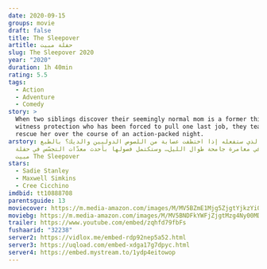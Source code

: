 ```yaml
---
date: 2020-09-15
groups: movie
draft: false
title: The Sleepover
artitle: حفلة مبيت
slug: The Sleepover 2020
year: "2020"
duration: 1h 40min
rating: 5.5
tags:
  - Action
  - Adventure
  - Comedy
story: >
  When two siblings discover their seemingly normal mom is a former thief in
  witness protection who has been forced to pull one last job, they team up to
  rescue her over the course of an action-packed night.
arstory: ما الذي ستفعله إذا اختطفت عصابة من اللصوص الدوليين والديك؟ بالطبع
  ستنطلق في مغامرة جامحة طوال الليل… وستكتمل فصولها بأحدث معدّات التجسّس في حفلة
  مبيت The Sleepover
stars:
  - Sadie Stanley
  - Maxwell Simkins
  - Cree Cicchino
imdbid: tt10888708
parentsguide: 13
moviecover: https://m.media-amazon.com/images/M/MV5BZmE1Mjg5ZjgtYjkzYi00OWYxLWEyMDQtYjI3NWE1ZTc3N2Q3XkEyXkFqcGdeQXVyNjEwNTM2Mzc@._V1_.jpg
moviebg: https://m.media-amazon.com/images/M/MV5BNDFkYWFjZjgtMzg4Ny00MDMzLWI1YjEtZDY5NWM0MWJlMTBjXkEyXkFqcGdeQXVyOTc5MDI5NjE@._V1_.jpg
trailer: https://www.youtube.com/embed/zqhfd79fbFs
fushaarid: "32238"
server2: https://vidlox.me/embed-rdp92nep5a52.html
server3: https://uqload.com/embed-xdga17g7dpyc.html
server4: https://embed.mystream.to/1ydp4eitowop
---
```

